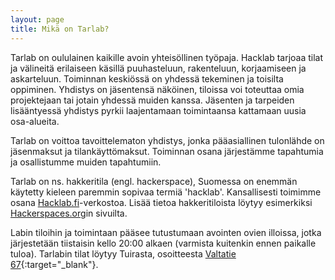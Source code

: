 ```yaml
---
layout: page
title: Mikä on Tarlab?
---
```

Tarlab on oululainen kaikille avoin yhteisöllinen työpaja. Hacklab tarjoaa tilat ja välineitä erilaiseen käsillä puuhasteluun, rakenteluun, korjaamiseen ja askarteluun. Toiminnan keskiössä on yhdessä tekeminen ja toisilta oppiminen. 
Yhdistys on jäsentensä näköinen, tiloissa voi toteuttaa omia projektejaan tai jotain yhdessä muiden kanssa. Jäsenten ja tarpeiden lisääntyessä yhdistys pyrkii laajentamaan toimintaansa kattamaan uusia osa-alueita.

Tarlab on voittoa tavoittelematon yhdistys, jonka pääasiallinen tulonlähde on jäsenmaksut ja tilankäyttömaksut. Toiminnan osana järjestämme tapahtumia ja osallistumme muiden tapahtumiin.

Tarlab on ns. hakkeritila (engl. hackerspace), Suomessa on enemmän käytetty kieleen paremmin sopivaa termiä 'hacklab'. Kansallisesti toimimme osana [Hacklab.fi](https://hacklab.fi)-verkostoa. Lisää tietoa hakkeritiloista löytyy esimerkiksi [Hackerspaces.org](https://hackerspaces.org/)in sivuilta.

Labin tiloihin ja toimintaan pääsee tutustumaan avointen ovien illoissa, jotka järjestetään tiistaisin kello 20:00 alkaen (varmista kuitenkin ennen paikalle tuloa). 
Tarlabin tilat löytyy Tuirasta, osoitteesta [Valtatie 67](http://www.openstreetmap.org/?mlat=65.02556&mlon=25.48520#map=18/65.02556/25.48520){:target="_blank"}.
